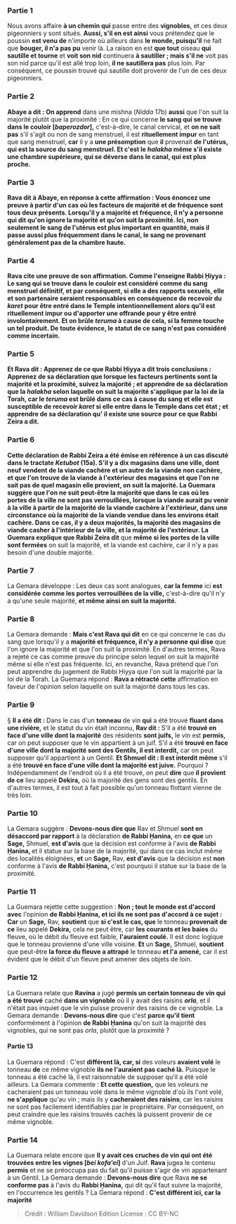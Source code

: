 
### Partie 1
Nous avons affaire <b>à un chemin qui</b> passe entre des <b>vignobles,</b> et ces deux pigeonniers y sont situés. <b>Aussi, s'il en est ainsi</b> vous prétendez que le poussin <b>est venu de</b> n'importe où ailleurs dans <b>le monde, puisqu'il</b> ne fait que <b>bouger, il n'a pas pu</b> venir là. La raison en est <b>que tout</b> oiseau <b>qui sautille et tourne</b> et <b>voit son nid</b> continuera <b>à sautiller ; mais s'il ne</b> voit pas son nid parce qu'il est allé trop loin, <b>il ne sautillera pas</b> plus loin. Par conséquent, ce poussin trouvé qui sautille doit provenir de l'un de ces deux pigeonniers.

### Partie 2
<b>Abaye a dit : On apprend</b> dans une mishna (<i>Nidda</i> 17b) <b>aussi</b> que l'on suit la majorité plutôt que la proximité : En ce qui concerne <b>le sang qui se trouve dans le couloir [<i>baperozdor</i>],</b> c'est-à-dire, le canal cervical, et <b>on ne sait pas</b> s'il s'agit ou non de sang menstruel, il est <b>rituellement impur</b> en tant que sang menstruel, <b>car</b> il y a <b>une présomption</b> que <b>il</b> provenait <b>de l'utérus, qui est <b>la source</b> du sang menstruel. <b>Et</b> c'est le <i>halakha</i> <b>même s'il existe une chambre supérieure,</b> qui se déverse dans le canal, <b>qui est plus proche.</b>

### Partie 3
<b>Rava dit à</b> Abaye, en réponse à cette affirmation : <b>Vous énoncez</b> une preuve à partir d'un cas où les facteurs de <b>majorité et de fréquence</b> sont tous deux présents. Lorsqu'il y a <b>majorité et fréquence, il n'y a personne qui dit</b> qu'on ignore la majorité et qu'on suit la proximité. Ici, non seulement le sang de l'utérus est plus important en quantité, mais il passe aussi plus fréquemment dans le canal, le sang ne provenant généralement pas de la chambre haute.

### Partie 4
Rava cite une preuve de son affirmation. <b>Comme l'enseigne Rabbi Ḥiyya : Le sang qui se trouve dans le couloir</b> est considéré comme du sang menstruel définitif, et par conséquent, si elle a des rapports sexuels, elle et son partenaire seraient <b>responsables en conséquence</b> de recevoir du <i>karet</i> <b>pour être entré dans le Temple</b> intentionnellement alors qu'il est rituellement impur ou d'apporter une offrande pour y être entré involontairement. <b>Et on brûle <i>teruma</i> à cause de cela,</b> si la femme touche un tel produit. De toute évidence, le statut de ce sang n'est pas considéré comme incertain.

### Partie 5
<b>Et Rava dit : Apprenez de</b> ce que <b>Rabbi Ḥiyya</b> a dit <b>trois</b> conclusions : <b>Apprenez de</b> sa déclaration que lorsque les facteurs pertinents sont <b>la majorité et la proximité, suivez la majorité ; et apprendre de</b> sa déclaration que la <i>halakha</i> selon laquelle on suit <b>la majorité</b> s'applique <b>par la loi de la Torah,</b> car le <i>teruma</i> est brûlé dans ce cas à cause du sang et elle est susceptible de recevoir <i>karet</i> si elle entre dans le Temple dans cet état ; <b>et apprendre de</b> sa déclaration qu' <b>il existe</b> une source <b>pour</b> ce <b>que Rabbi Zeira</b> a dit.

### Partie 6
Cette déclaration de Rabbi Zeira a été émise en référence à un cas discuté dans le tractate <i>Ketubot</i> (15a). S'il y a dix magasins dans une ville, dont neuf vendent de la viande cachère et un autre de la viande non cachère, et que l'on trouve de la viande à l'extérieur des magasins et que l'on ne sait pas de quel magasin elle provient, on suit la majorité. La Guemara suggère que l'on ne suit peut-être la majorité que dans le cas où les portes de la ville ne sont pas verrouillées, lorsque la viande aurait pu venir à la ville à partir de la majorité de la viande cachère à l'extérieur, dans une circonstance où la majorité de la viande vendue dans les environs était cachère. Dans ce cas, il y a deux majorités, la majorité des magasins de viande casher à l'intérieur de la ville, et la majorité de l'extérieur. La Guemara explique que Rabbi Zeira dit</b> que <b>même si les portes de la ville sont fermées</b> on suit la majorité, et la viande est cachère, car il n'y a pas besoin d'une double majorité.

### Partie 7
La Gemara développe : Les deux cas sont analogues, <b>car la femme</b> ici <b>est considérée comme les portes verrouillées de la ville,</b> c'est-à-dire qu'il n'y a qu'une seule majorité, <b>et même ainsi on suit la majorité.</b>

### Partie 8
La Gemara demande : <b>Mais c'est Rava qui dit</b> en ce qui concerne le cas du sang que lorsqu'il y a <b>majorité et fréquence, il n'y a personne</b> <b>qui dise</b> que l'on ignore la majorité et que l'on suit la proximité. En d'autres termes, Rava a rejeté ce cas comme preuve du principe selon lequel on suit la majorité même si elle n'est pas fréquente. Ici, en revanche, Rava prétend que l'on peut apprendre du jugement de Rabbi Ḥiyya que l'on suit la majorité par la loi de la Torah. La Guemara répond : <b>Rava a rétracté cette</b> affirmation en faveur de l'opinion selon laquelle on suit la majorité dans tous les cas.

### Partie 9
§ <b>Il a été dit :</b> Dans le cas d'un <b>tonneau</b> de vin <b>qui</b> a été trouvé <b>fluant dans une rivière,</b> et le statut du vin était inconnu, <b>Rav dit :</b> S'il a été <b>trouvé en face d'une ville dont la majorité</b> des résidents <b>sont juifs,</b> le vin est <b>permis,</b> car on peut supposer que le vin appartient à un juif. S'il a été <b>trouvé en face d'une ville dont la majorité sont des Gentils, il est interdit,</b> car on peut supposer qu'il appartient à un Gentil. <b>Et Shmuel dit : Il est interdit même</b> s'il a été <b>trouvé en face d'une ville dont la majorité est juive.</b> Pourquoi ? Indépendamment de l'endroit où il a été trouvé, on peut <b>dire</b> que <b>il provient de ce</b> lieu appelé <b>Dekira,</b> où la majorité des gens sont des gentils. En d'autres termes, il est tout à fait possible qu'un tonneau flottant vienne de très loin.

### Partie 10
La Gemara suggère : <b>Devons-nous dire que</b> Rav et Shmuel <b>sont en désaccord par rapport</b> à la déclaration <b>de Rabbi Ḥanina,</b> en <b>ce que</b> un <b>Sage,</b> Shmuel, <b>est d'avis</b> que la décision est conforme à l'avis <b>de Rabbi Ḥanina, </b> et il statue sur la base de la majorité, qui dans ce cas inclut même des localités éloignées, <b>et</b> un <b>Sage,</b> Rav, <b>est d'avis</b> que la décision est <b>non</b> conforme à l'avis <b>de Rabbi Ḥanina,</b> c'est pourquoi il statue sur la base de la proximité.

### Partie 11
La Guemara rejette cette suggestion : <b>Non ; tout le monde est d'accord avec</b> l'opinion <b>de Rabbi Ḥanina, et ici ils ne sont pas d'accord à ce sujet : Car</b> un <b>Sage,</b> Rav, <b>soutient</b> que <b>si c'est le cas, que</b> le tonneau <b>provenait de ce</b> lieu appelé <b>Dekira,</b> cela ne peut être, car <b>les courants et les baies</b> du fleuve, où le débit du fleuve est faible, <b>l'auraient coulé.</b> Il est donc logique que le tonneau provienne d'une ville voisine. <b>Et</b> un <b>Sage,</b> Shmuel, <b>soutient</b> que peut-être <b>la force du fleuve a attrapé</b> le tonneau <b>et l'a amené,</b> car il est évident que le débit d'un fleuve peut amener des objets de loin.

### Partie 12
La Guemara relate que <b>Ravina</b> a jugé <b>permis un certain tonneau de vin qui a été trouvé</b> caché <b>dans un vignoble</b> où il y avait des raisins <b><i>orla</i></b>, et il n'était pas inquiet que le vin puisse provenir des raisins de ce vignoble. La Gemara demande : <b>Devons-nous dire</b> que c'est <b>parce qu'il tient</b> conformément à l'opinion <b>de Rabbi Ḥanina</b> qu'on suit la majorité des vignobles, qui ne sont pas <i>orla</i>, plutôt que la proximité ?

#### Partie 13
La Guemara répond : C'est <b>différent là, car, si</b> des voleurs <b>avaient volé</b> le tonneau <b>de</b> ce même vignoble <b>ils ne l'auraient pas caché là.</b> Puisque le tonneau a été caché là, il est raisonnable de supposer qu'il a été volé ailleurs. La Gemara commente : <b>Et cette question,</b> que les voleurs ne cacheraient pas un tonneau volé dans le même vignoble d'où ils l'ont volé, <b>ne s'applique</b> qu'au vin ; mais ils</b> y <b>cacheraient des raisins</b>, car les raisins ne sont pas facilement identifiables par le propriétaire. Par conséquent, on peut craindre que les raisins trouvés cachés là puissent provenir de ce même vignoble.

### Partie 14
La Guemara relate encore que <b>Il y avait ces cruches de vin qui ont été trouvées entre les vignes [<i>bei kofa'ei</i>]</b> d'un Juif. <b>Rava</b> jugea le contenu <b>permis</b> et ne se préoccupa pas du fait qu'il puisse s'agir de vin appartenant à un Gentil. La Gemara demande : <b>Devons-nous dire</b> que Rava <b>ne se conforme pas</b> à l'avis du <b>Rabbi Ḥanina,</b> qui dit qu'il faut suivre la majorité, en l'occurrence les gentils ? La Gemara répond : <b>C'est différent ici, car la majorité</b>

>Crédit : William Davidson Edition
>License : CC BY-NC